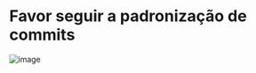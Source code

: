 # Favor seguir a padronização de commits 
![image](https://github.com/user-attachments/assets/eb8eda68-e08c-41a6-95a9-67e8210fe6cf)

